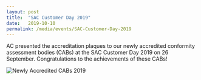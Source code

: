 ```yaml
---
layout: post
title:  "SAC Customer Day 2019"
date:   2019-10-10
permalink: /media/events/SAC-Customer-Day-2019
---
```


AC presented the accreditation plaques to our newly accredited conformity assessment bodies (CABs) at the SAC Customer Day 2019 on 26 September. 
Congratulations to the achievements of these CABs!
 

![Newly Accredited CABs 2019](/images/press-release/documents/SAC-Customer-Day-2019.png)
